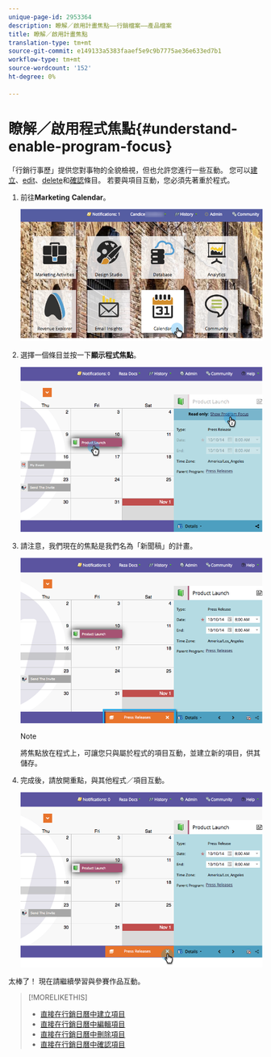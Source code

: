 ```yaml
---
unique-page-id: 2953364
description: 瞭解／啟用計畫焦點——行銷檔案——產品檔案
title: 瞭解／啟用計畫焦點
translation-type: tm+mt
source-git-commit: e149133a5383faaef5e9c9b7775ae36e633ed7b1
workflow-type: tm+mt
source-wordcount: '152'
ht-degree: 0%

---
```



# 瞭解／啟用程式焦點{#understand-enable-program-focus}

「行銷行事歷」提供您對事物的全貌檢視，但也允許您進行一些互動。 您可以[建立](../../../../product-docs/core-marketo-concepts/marketing-calendar/working-with-the-calendar/create-entries-directly-in-the-marketing-calendar.md)、[edit](../../../../product-docs/core-marketo-concepts/marketing-calendar/working-with-the-calendar/edit-entries-directly-in-the-marketing-calendar.md)、[delete](../../../../product-docs/core-marketo-concepts/marketing-calendar/working-with-the-calendar/delete-entries-directly-in-the-marketing-calendar.md)和[確認](../../../../product-docs/core-marketo-concepts/marketing-calendar/working-with-the-calendar/confirm-entries-directly-in-the-marketing-calendar.md)條目。 若要與項目互動，您必須先著重於程式。

1. 前往&#x200B;**Marketing** **Calendar**。

   ![](assets/2017-05-10-15-30-47-1.png)

1. 選擇一個條目並按一下&#x200B;**顯示程式焦點**。

   ![](assets/image2014-10-20-13-3a24-3a3.png)

1. 請注意，我們現在的焦點是我們名為「新聞稿」的計畫。

   ![](assets/image2014-10-20-13-3a24-3a15.png)

   >[!NOTE]
   >
   >將焦點放在程式上，可讓您只與屬於程式的項目互動，並建立新的項目，供其儲存。

1. 完成後，請放開重點，與其他程式／項目互動。

   ![](assets/image2014-10-20-13-3a24-3a24.png)

太棒了！ 現在請繼續學習與參賽作品互動。

>[!MORELIKETHIS]
>
>* [直接在行銷日曆中建立項目](../../../../product-docs/core-marketo-concepts/marketing-calendar/working-with-the-calendar/create-entries-directly-in-the-marketing-calendar.md)
>* [直接在行銷日曆中編輯項目](../../../../product-docs/core-marketo-concepts/marketing-calendar/working-with-the-calendar/edit-entries-directly-in-the-marketing-calendar.md)
>* [直接在行銷日曆中刪除項目](../../../../product-docs/core-marketo-concepts/marketing-calendar/working-with-the-calendar/delete-entries-directly-in-the-marketing-calendar.md)
>* [直接在行銷日曆中確認項目](../../../../product-docs/core-marketo-concepts/marketing-calendar/working-with-the-calendar/confirm-entries-directly-in-the-marketing-calendar.md)

>



